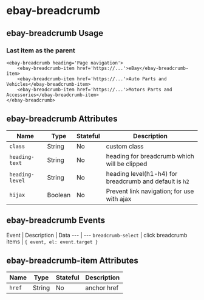# ebay-breadcrumb

## ebay-breadcrumb Usage
### Last item as the parent
```marko
<ebay-breadcrumb heading='Page navigation'>
    <ebay-breadcrumb-item href='https://...'>eBay</ebay-breadcrumb-item>
    <ebay-breadcrumb-item href='https://...'>Auto Parts and Vehicles</ebay-breadcrumb-item>
    <ebay-breadcrumb-item href='https://...'>Motors Parts and Accessories</ebay-breadcrumb-item>
</ebay-breadcrumb>
```
## ebay-breadcrumb Attributes

Name | Type | Stateful | Description
--- | --- | --- | ---
`class` | String | No | custom class
`heading-text` | String | No | heading for breadcrumb which will be clipped
`heading-level` | String | No | heading level(h1-h4) for breadcrumb and default is `h2`
`hijax` | Boolean | No | Prevent link navigation; for use with ajax

## ebay-breadcrumb Events

Event | Description | Data
--- | ---
`breadcrumb-select` | click breadcrumb items | `{ event, el: event.target }`

## ebay-breadcrumb-item Attributes

Name | Type | Stateful | Description
--- | --- | --- | ---
`href` | String | No | anchor href
